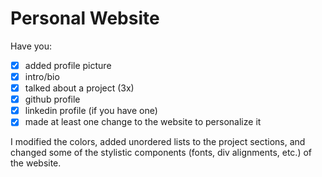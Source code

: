 # Personal Website

Have you:

- [x] added profile picture
- [x] intro/bio
- [x] talked about a project (3x)
- [x] github profile
- [x] linkedin profile (if you have one)
- [x] made at least one change to the website to personalize it

I modified the colors, added unordered lists to the project sections, and changed some of the stylistic components (fonts, div alignments, etc.) of the website.

